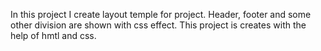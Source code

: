 In this project I create layout temple for project.
Header, footer and some other division are shown with css effect.
This project is creates with the help of hmtl and css.